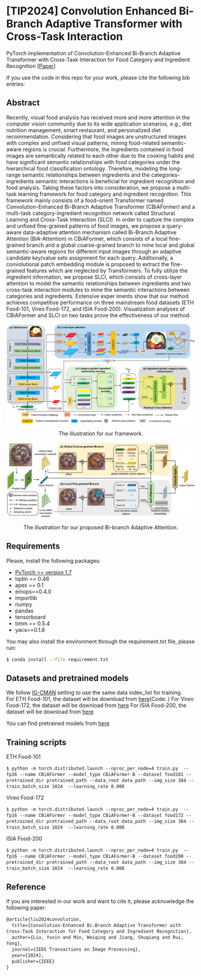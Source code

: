 # [TIP2024] Convolution Enhanced Bi-Branch Adaptive Transformer with Cross-Task Interaction
PyTorch implementation of Convolution-Enhanced Bi-Branch Adaptive Transformer with Cross-Task Interaction for Food  Category and Ingredient Recognition [[Paper](https://ieeexplore.ieee.org/document/10471331)]

If you use the code in this repo for your work, please cite the following bib entries:

## Abstract
Recently, visual food analysis has received more and more attention in the computer vision community due to its wide application scenarios, e.g., diet nutrition management, smart restaurant, and personalized diet recommendation. Considering that food images are unstructured images with complex and unfixed visual patterns, mining food-related semantic-aware regions is crucial. Furthermore, the ingredients contained in food images are semantically related to each other due to the cooking habits and have significant semantic relationships with food categories under the hierarchical food classification ontology. Therefore, modeling the long-range semantic relationships between ingredients and the categories-ingredients semantic interactions is beneficial for ingredient recognition and food analysis. Taking these factors into consideration, we propose a multi-task learning framework for food category and ingredient recognition. This framework mainly consists of a food-orient Transformer named Convolution-Enhanced Bi-Branch Adaptive Transformer (CBiAFormer) and a multi-task category-ingredient recognition network called Structural Learning and Cross-Task Interaction (SLCI). In order to capture the complex and unfixed fine-grained patterns of food images, we propose a query-aware data-adaptive attention mechanism called Bi-Branch Adaptive Attention (BiA-Attention) in CBiAFormer, which consists of a local fine-grained branch and a global coarse-grained branch to mine local and global semantic-aware regions for different input images through an adaptive candidate key/value sets assignment for each query. Additionally, a convolutional patch embedding module is proposed to extract the fine-grained features which are neglected by Transformers. To fully utilize the ingredient information, we propose SLCI, which consists of cross-layer attention to model the semantic relationships between ingredients and two cross-task interaction modules to mine the semantic interactions between categories and ingredients. Extensive exper
iments show that our method achieves competitive performance on three mainstream food datasets (ETH Food-101, Vireo Food-172, and ISIA Food-200). Visualization analyses of CBiAFormer and SLCI on two tasks prove the effectiveness of our method.

![framework](Figures/figure1.png)
<p align="center">The illustration for our framework.</p>

![BiA-Attention](Figures/figure2.png)
<p align="center">The illustration for our proposed Bi-branch Adaptive Attention.</p>

## Requirements
Please, install the following packages:
- [PyTorch >= version 1.7](https://pytorch.org)
- tqdm == 0.46
- apex == 0.1
- einops==0.4.0
- importlib
- numpy
- pandas
- tensorboard
- timm == 0.5.4
- yacs==0.1.8

You may also install the environment through the requirement.txt file, please run:

```sh
$ conda install --file requirement.txt
```

## Datasets and pretrained models
We follow [IG-CMAN](https://github.com/minweiqing/Ingredient-Guided-Cascaded-Multi-Attention-Network-for-Food-Recognition) setting to use the same data index_list for training.  
For ETH Food-101, the dataset will be download from [here]()(Code: )
For Vireo Food-172, the dataset will be download from [here](Code: )
For ISIA Food-200, the dataset will be download from [here](https://github.com/minweiqing/Ingredient-Guided-Cascaded-Multi-Attention-Network-for-Food-Recognition)

You can find pretrained models from [here]()

## Training scripts
ETH Food-101
```
$ python -m torch.distributed.launch --nproc_per_node=4 train.py  --fp16 --name CBiAFormer --model_type CBiAFormer-B --dataset food101 --pretrained_dir pretrained_path --data_root data_path --img_size 384 --train_batch_size 1024  --learning_rate 0.008
```

Vireo Food-172
```
$ python -m torch.distributed.launch --nproc_per_node=4 train.py  --fp16 --name CBiAFormer --model_type CBiAFormer-B --dataset food172 --pretrained_dir pretrained_path --data_root data_path --img_size 384 --train_batch_size 1024  --learning_rate 0.008
```

ISIA Food-200
```
$ python -m torch.distributed.launch --nproc_per_node=4 train.py  --fp16 --name CBiAFormer --model_type CBiAFormer-B --dataset food200 --pretrained_dir pretrained_path --data_root data_path --img_size 384 --train_batch_size 1024  --learning_rate 0.008
```


## Reference
If you are interested in our work and want to cite it, please acknowledge the following paper:
```
@article{liu2024convolution,
  title={Convolution-Enhanced Bi-Branch Adaptive Transformer with Cross-Task Interaction for Food Category and Ingredient Recognition},
  author={Liu, Yuxin and Min, Weiqing and Jiang, Shuqiang and Rui, Yong},
  journal={IEEE Transactions on Image Processing},
  year={2024},
  publisher={IEEE}
}
```

